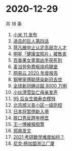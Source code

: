 # 2020-12-29

共 18 条

<!-- BEGIN -->
<!-- 最后更新时间 Tue Dec 29 2020 22:08:01 GMT+0800 (CST) -->
1. [小米 11 发布](https://www.zhihu.com/search?q=小米11)
1. [进击的巨人第四话](https://www.zhihu.com/search?q=进击的巨人)
1. [蒋凡被中止认定高层次人才](https://www.zhihu.com/search?q=蒋凡)
1. [明星「健康宝照片」被售卖](https://www.zhihu.com/search?q=健康宝明星)
1. [百香果女童案凶手获死刑](https://www.zhihu.com/search?q=百香果女童)
1. [麦当劳免费板烧鸡腿堡](https://www.zhihu.com/search?q=麦当劳)
1. [网易云 2020 年度报告](https://www.zhihu.com/search?q=网易云)
1. [钢琴家傅聪感染新冠去世](https://www.zhihu.com/search?q=傅聪去世)
1. [全球新冠确诊超 8000 万例](https://www.zhihu.com/search?q=全球新冠确诊)
1. [小伙滑雪坠亡母亲发声](https://www.zhihu.com/search?q=滑雪坠亡)
1. [95 后女生做寿衣模特](https://www.zhihu.com/search?q=寿衣模特)
1. [北京顺义各小区一级防控](https://www.zhihu.com/search?q=北京顺义)
1. [日本将暂停新入境](https://www.zhihu.com/search?q=日本)
1. [脱口秀反跨年杨笠](https://www.zhihu.com/search?q=杨笠)
1. [王一博被报假警](https://www.zhihu.com/search?q=王一博)
1. [郑爽发文](https://www.zhihu.com/search?q=郑爽)
1. [2021 考研数学难度如何？](https://www.zhihu.com/search?q=考研数学)
1. [尼克·杨加盟浙江广厦](https://www.zhihu.com/search?q=尼克杨)
<!-- END -->
